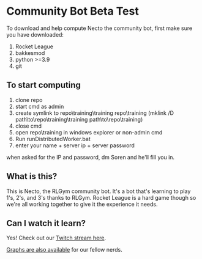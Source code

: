 # Community Bot Beta Test

To download and help compute Necto the community bot, first make sure you have downloaded:
1. Rocket League
2. bakkesmod
3. python >=3.9
4. git


## To start computing

1. clone repo
2. start cmd as admin
3. create symlink to repo\training\training repo\training (mklink /D path\to\repo\training\training path\to\repo\training)
4. close cmd
6. open repo\training in windows explorer or non-admin cmd
7. Run runDistributedWorker.bat
8. enter your name + server ip + server password

when asked for the IP and password, dm Soren and he'll fill you in. 


## What is this?

This is Necto, the RLGym community bot. It's a bot that's learning to play 1's, 2's, and 3's thanks to RLGym.
Rocket League is a hard game though so we're all working together to give it the experience it needs.


## Can I watch it learn?

Yes! Check out our [Twitch stream here](https://www.twitch.tv/rlgym).

[Graphs are also available](https://wandb.ai/rolv-arild/rocket-learn) for our fellow nerds.

